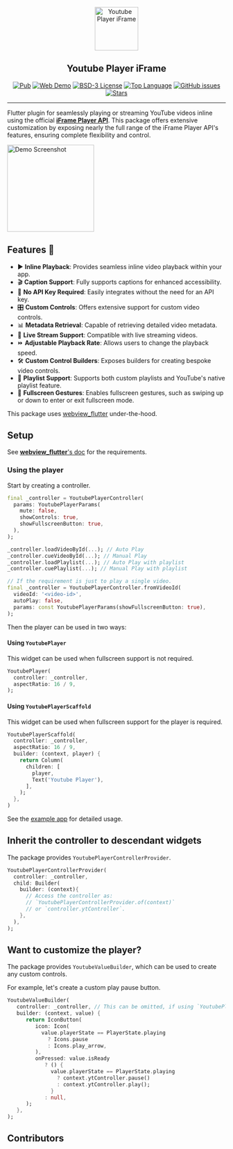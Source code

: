 <p align="center">
<img src="https://raw.githubusercontent.com/sarbagyastha/youtube_player_flutter/main/packages/youtube_player_iframe/screenshots/logo.png" height="100" alt="Youtube Player iFrame" />
</p>
<h2 align="center">Youtube Player iFrame</h2>


<p align="center">
<a href="https://pub.dartlang.org/packages/youtube_player_iframe"><img src="https://img.shields.io/pub/v/youtube_player_iframe" alt="Pub"></a>
<a href="https://youtube.sarbagyastha.com.np"><img src="https://img.shields.io/badge/Web-Demo-deeppink.svg" alt="Web Demo"></a>
<a href="https://github.com/sarbagyastha/youtube_player_flutter/blob/main/packages/youtube_player_iframe/LICENSE"><img src="https://img.shields.io/badge/License-BSD--3-blueviolet" alt="BSD-3 License"></a>
<a href="https://github.com/sarbagyastha/youtube_player_flutter"><img src="https://img.shields.io/github/languages/top/sarbagyastha/youtube_player_flutter?color=9cf" alt="Top Language"></a>
<a href="https://github.com/sarbagyastha/youtube_player_flutter/issues"><img src="https://img.shields.io/github/issues/sarbagyastha/youtube_player_flutter" alt="GitHub issues"></a>
<a href="https://github.com/sarbagyastha/youtube_player_flutter"><img src="https://img.shields.io/github/stars/sarbagyastha/youtube_player_flutter" alt="Stars"></a>
</p>

---

Flutter plugin for seamlessly playing or streaming YouTube videos inline using the official [**iFrame Player API**](https://developers.google.com/youtube/iframe_api_reference). This package offers extensive customization by exposing nearly the full range of the iFrame Player API's features, ensuring complete flexibility and control.

<a href="https://youtube.sarbagyastha.com.np"><img src="https://raw.githubusercontent.com/sarbagyastha/youtube_player_flutter/main/packages/youtube_player_iframe/screenshots/demo.png" width="200" alt="Demo Screenshot"></a>


## Features 🌟
- ▶️ **Inline Playback**: Provides seamless inline video playback within your app.
- 🎬 **Caption Support**: Fully supports captions for enhanced accessibility.
- 🔑 **No API Key Required**: Easily integrates without the need for an API key.
- 🎛️ **Custom Controls**: Offers extensive support for custom video controls.
- 📊 **Metadata Retrieval**: Capable of retrieving detailed video metadata.
- 📡 **Live Stream Support**: Compatible with live streaming videos.
- ⏩ **Adjustable Playback Rate**: Allows users to change the playback speed.
- 🛠️ **Custom Control Builders**: Exposes builders for creating bespoke video controls.
- 🎵 **Playlist Support**: Supports both custom playlists and YouTube's native playlist feature.
- 📱 **Fullscreen Gestures**: Enables fullscreen gestures, such as swiping up or down to enter or exit fullscreen mode.


This package uses [webview_flutter](https://pub.dev/packages/webview_flutter) under-the-hood.

## Setup
See [**webview_flutter**'s doc](https://pub.dev/packages/webview_flutter) for the requirements.

### Using the player
Start by creating a controller.

```dart
final _controller = YoutubePlayerController(
  params: YoutubePlayerParams(
    mute: false,
    showControls: true,
    showFullscreenButton: true,
  ),
);

_controller.loadVideoById(...); // Auto Play
_controller.cueVideoById(...); // Manual Play
_controller.loadPlaylist(...); // Auto Play with playlist
_controller.cuePlaylist(...); // Manual Play with playlist

// If the requirement is just to play a single video.
final _controller = YoutubePlayerController.fromVideoId(
  videoId: '<video-id>',
  autoPlay: false,
  params: const YoutubePlayerParams(showFullscreenButton: true),
);
```

Then the player can be used in two ways:

#### Using `YoutubePlayer`
This widget can be used when fullscreen support is not required.

```dart
YoutubePlayer(
  controller: _controller,
  aspectRatio: 16 / 9,
);

```

#### Using `YoutubePlayerScaffold`
This widget can be used when fullscreen support for the player is required.

```dart
YoutubePlayerScaffold(
  controller: _controller,
  aspectRatio: 16 / 9,
  builder: (context, player) {
    return Column(
      children: [
        player,
        Text('Youtube Player'),
      ],
    );
  },
)
```

See the [example app](example/lib/main.dart) for detailed usage.

## Inherit the controller to descendant widgets
The package provides `YoutubePlayerControllerProvider`.

```dart
YoutubePlayerControllerProvider(
  controller: _controller,
  child: Builder(
    builder: (context){
      // Access the controller as: 
      // `YoutubePlayerControllerProvider.of(context)` 
      // or `controller.ytController`.
    },
  ),
);
```

## Want to customize the player?
The package provides `YoutubeValueBuilder`, which can be used to create any custom controls.

For example, let's create a custom play pause button.
```dart
YoutubeValueBuilder(
   controller: _controller, // This can be omitted, if using `YoutubePlayerControllerProvider`
   builder: (context, value) {
      return IconButton(
         icon: Icon( 
           value.playerState == PlayerState.playing
             ? Icons.pause
             : Icons.play_arrow,
         ),
         onPressed: value.isReady
            ? () {
              value.playerState == PlayerState.playing
                ? context.ytController.pause()
                : context.ytController.play();
              }
            : null,
      );
   },
);
```

## Contributors

<!-- ALL-CONTRIBUTORS-LIST:START - Do not remove or modify this section -->
<!-- prettier-ignore-start -->
<!-- markdownlint-disable -->

<!-- markdownlint-restore -->
<!-- prettier-ignore-end -->

<!-- ALL-CONTRIBUTORS-LIST:END -->